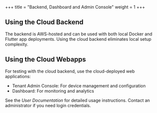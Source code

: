 +++
title = "Backend, Dashboard and Admin Console"
weight = 1
+++

## Using the Cloud Backend

The backend is AWS-hosted and can be used with both local Docker and Flutter app deployments. Using the cloud backend eliminates local setup complexity.

## Using the Cloud Webapps

For testing with the cloud backend, use the cloud-deployed web applications:
- Tenant Admin Console: For device management and configuration
- Dashboard: For monitoring and analytics

See the *User Documentation* for detailed usage instructions. Contact an administrator if you need login credentials.